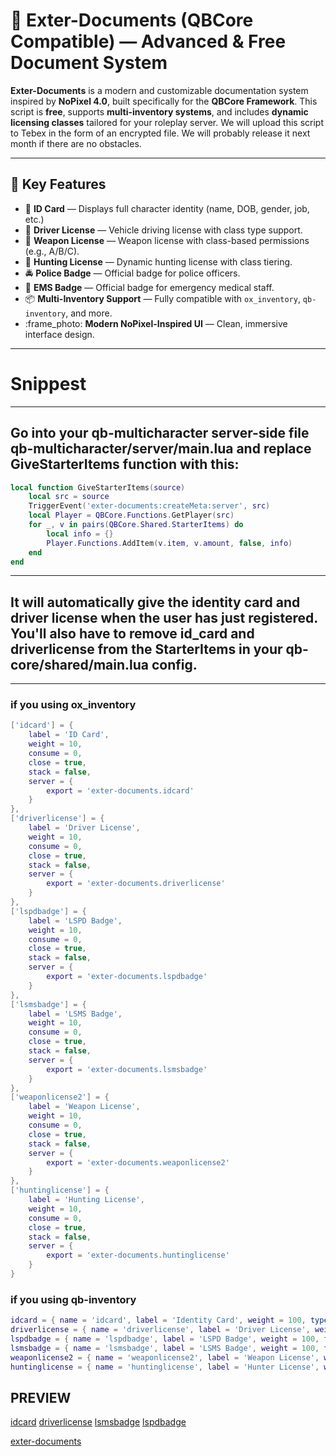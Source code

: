 # :blue_book: Exter-Documents (QBCore Compatible) — Advanced & Free Document System

**Exter-Documents** is a modern and customizable documentation system inspired by **NoPixel 4.0**, built specifically for the **QBCore Framework**. This script is **free**, supports **multi-inventory systems**, and includes **dynamic licensing classes** tailored for your roleplay server. We will upload this script to Tebex in the form of an encrypted file. We will probably release it next month if there are no obstacles.

--------------------------------------------------------------------------------------------
## :dart: Key Features

- :page_facing_up: **ID Card** — Displays full character identity (name, DOB, gender, job, etc.)
- :red_car: **Driver License** — Vehicle driving license with class type support.
- :gun: **Weapon License** — Weapon license with class-based permissions (e.g., A/B/C).
- :bow_and_arrow: **Hunting License** — Dynamic hunting license with class tiering.
- :oncoming_police_car: **Police Badge** — Official badge for police officers.
- :hospital: **EMS Badge** — Official badge for emergency medical staff.
- :package: **Multi-Inventory Support** — Fully compatible with `ox_inventory`, `qb-inventory`, and more.
- :frame_photo: **Modern NoPixel-Inspired UI** — Clean, immersive interface design.

--------------------------------------------------------------------------------------------

# Snippest
---
Go into your qb-multicharacter server-side file qb-multicharacter/server/main.lua and replace GiveStarterItems function with this:
---

```lua
local function GiveStarterItems(source)
    local src = source
    TriggerEvent('exter-documents:createMeta:server', src)
    local Player = QBCore.Functions.GetPlayer(src)
    for _, v in pairs(QBCore.Shared.StarterItems) do
        local info = {}
        Player.Functions.AddItem(v.item, v.amount, false, info)
    end
end
```

---
## It will automatically give the identity card and driver license when the user has just registered. You'll also have to remove id_card and driverlicense from the StarterItems in your qb-core/shared/main.lua config.
---

### if you using ox_inventory
```lua
['idcard'] = {
    label = 'ID Card',
    weight = 10,
    consume = 0,
    close = true,
    stack = false,
    server = {
        export = 'exter-documents.idcard'
    }
},
['driverlicense'] = {
    label = 'Driver License',
    weight = 10,
    consume = 0,
    close = true,
    stack = false,
    server = {
        export = 'exter-documents.driverlicense'
    }
},
['lspdbadge'] = {
    label = 'LSPD Badge',
    weight = 10,
    consume = 0,
    close = true,
    stack = false,
    server = {
        export = 'exter-documents.lspdbadge'
    }
},
['lsmsbadge'] = {
    label = 'LSMS Badge',
    weight = 10,
    consume = 0,
    close = true,
    stack = false,
    server = {
        export = 'exter-documents.lsmsbadge'
    }
},
['weaponlicense2'] = {
    label = 'Weapon License',
    weight = 10,
    consume = 0,
    close = true,
    stack = false,
    server = {
        export = 'exter-documents.weaponlicense2'
    }
},
['huntinglicense'] = {
    label = 'Hunting License',
    weight = 10,
    consume = 0,
    close = true,
    stack = false,
    server = {
        export = 'exter-documents.huntinglicense'
    }
}
```
### if you using qb-inventory
```lua
idcard = { name = 'idcard', label = 'Identity Card', weight = 100, type = 'item', image = 'idcard.png', unique = true, useable = true, shouldClose = true, combinable = nil, description = 'A Useable Identity Card' },
driverlicense = { name = 'driverlicense', label = 'Driver License', weight = 100, type = 'item', image = 'driverlicense.png', unique = true, useable = true, shouldClose = true, combinable = nil, description = 'A Useable Driver License' },
lspdbadge = { name = 'lspdbadge', label = 'LSPD Badge', weight = 100, type = 'item', image = 'lspdbadge.png', unique = true, useable = true, shouldClose = true, combinable = nil, description = 'A Useable LSPD Badge' },
lsmsbadge = { name = 'lsmsbadge', label = 'LSMS Badge', weight = 100, type = 'item', image = 'lsmsbadge.png', unique = true, useable = true, shouldClose = true, combinable = nil, description = 'A Useable LSMS Badge' },
weaponlicense2 = { name = 'weaponlicense2', label = 'Weapon License', weight = 0, type = 'item', image = 'weapon_license_pa.png', unique = true, useable = true, shouldClose = true, combinable = nil, description = 'A Useable Weapon License' },
huntinglicense = { name = 'huntinglicense', label = 'Hunter License', weight = 0, type = 'item', image = 'huntinglicense.png', unique = true, useable = true, shouldClose = true, combinable = nil, description = 'A Useable Hunting License' },
```

## PREVIEW

[idcard](https://github.com/user-attachments/assets/c37bf295-3b47-42d3-9bee-cdcedbdb60a1)
[driverlicense](https://github.com/user-attachments/assets/31f9968b-050b-46f9-9f9f-18f3c49c018d)
[lsmsbadge](https://github.com/user-attachments/assets/40aaf3b2-b070-4b2d-a464-5011be08cb48)
[lspdbadge](https://github.com/user-attachments/assets/6b7b1c0f-1127-4291-b2bf-56f072c4adcf)

[exter-documents](https://cdn.discordapp.com/attachments/1057975261146120264/1366786903138897930/bing.mp4?ex=681236ff&is=6810e57f&hm=28faa67705c077a3a72c6a4075b51177740eb4b44d49900730120a909d6e4620&)
